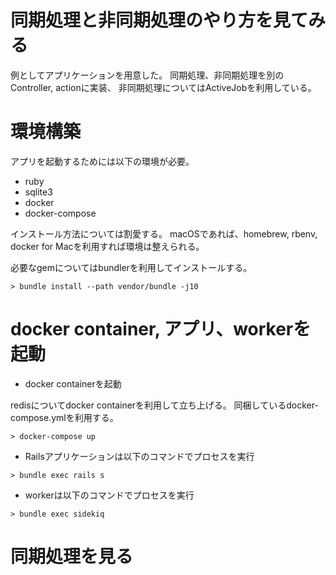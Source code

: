 # 同期処理と非同期処理のやり方を見てみる

例としてアプリケーションを用意した。
同期処理、非同期処理を別のController, actionに実装、
非同期処理についてはActiveJobを利用している。

# 環境構築

アプリを起動するためには以下の環境が必要。

- ruby
- sqlite3
- docker
- docker-compose

インストール方法については割愛する。
macOSであれば、homebrew, rbenv, docker for Macを利用すれば環境は整えられる。

必要なgemについてはbundlerを利用してインストールする。

```
> bundle install --path vendor/bundle -j10
```

# docker container, アプリ、workerを起動

- docker containerを起動

redisについてdocker containerを利用して立ち上げる。
同梱しているdocker-compose.ymlを利用する。

```
> docker-compose up
```

- Railsアプリケーションは以下のコマンドでプロセスを実行

```
> bundle exec rails s
```

- workerは以下のコマンドでプロセスを実行

```
> bundle exec sidekiq
```

# 同期処理を見る
